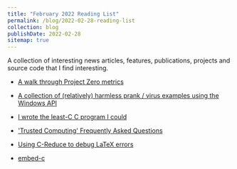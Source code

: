 ```yaml
---
title: "February 2022 Reading List"
permalink: /blog/2022-02-28-reading-list
collection: blog
publishDate: 2022-02-28
sitemap: true
---
```


A collection of interesting news articles, features, publications, projects and source code that I find interesting.

<!-- readmore -->

* [A walk through Project Zero metrics](https://googleprojectzero.blogspot.com/2022/02/a-walk-through-project-zero-metrics.html)

* [A collection of (relatively) harmless prank / virus examples using the Windows API](https://github.com/adeemm/WinAPI-Fun)

* [I wrote the least-C C program I could](https://briancallahan.net/blog/20220220.html)

* ['Trusted Computing' Frequently Asked Questions](https://www.cl.cam.ac.uk/~rja14/tcpa-faq.html)

* [Using C-Reduce to debug LaTeX errors](https://www.vegardno.net/2021/12/using-c-reduce-to-debug-latex-errors.html)

* [embed-c](https://github.com/zdimension/embed-c)
